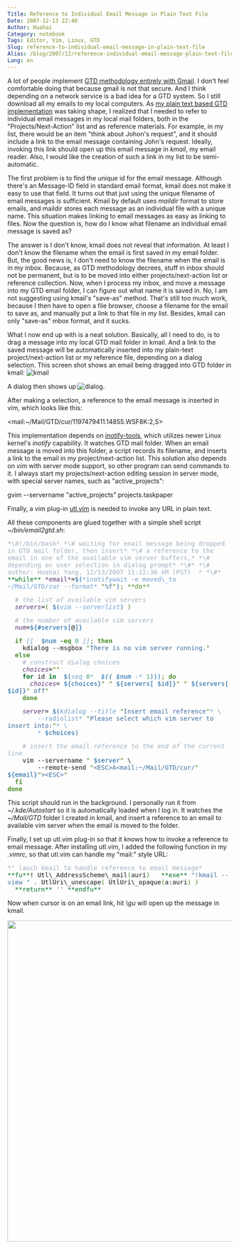 ```yaml
---
Title: Reference to Individual Email Message in Plain Text File
Date: 2007-12-13 22:40
Author: Huahai
Category: notebook
Tags: Editor, Vim, Linux, GTD
Slug: reference-to-individual-email-message-in-plain-text-file
Alias: /blog/2007/12/reference-individual-email-message-plain-text-file
Lang: en
---
```


A lot of people implement [GTD methodology entirely with Gmail](http://saw.themurdaughs.com/gtd-with-gmail-whitepaper). I don't feel comfortable doing that because gmail is not that secure. And I think depending on a network service is a bad idea for a GTD system. So I still download all my emails to my local computers. As [my plain text based GTD implementation](http://yyhh.org/blog/2007/12/simple-gtd-list-solution-desktop-web-and-possibly-mobile) was taking shape, I realized that I needed to refer to individual email messages in my local mail folders, both in the "Projects/Next-Action" list and as reference materials. For example, in my list, there would be an item "think about Johon's request", and it should include a link to the email message containing John's request. Ideally, invoking this link should open up this email message in *kmail*, my email reader. Also, I would like the creation of such a link in my list to be semi-automatic.

The first problem is to find the unique id for the email message. Although there's an Message-ID field in standard email format, kmail does not make it easy to use that field. It turns out that just using the unique filename of email messages is sufficient. Kmail by default uses *maildir* format to store emails, and maildir stores each message as an individual file with a unique name. This situation makes linking to email messages as easy as linking to files. Now the question is, how do I know what filename an individual email message is saved as?

The answer is I don't know, kmail does not reveal that information. At least I don't know the filename when the email is first saved in my email folder. But, the good news is, I don't need to know the filename when the email is in my inbox. Because, as GTD methodology decrees, stuff in inbox should not be permanent, but is to be moved into either projects/next-action list or reference collection. Now, when I process my inbox, and move a message into my GTD email folder, I can figure out what name it is saved in. No, I am not suggesting using kmail's "save-as" method. That's still too much work, because I then have to open a file browser, choose a filename for the email to save as, and manually put a link to that file in my list. Besides, kmail can only "save-as" mbox format, and it sucks.

What I now end up with is a neat solution. Basically, all I need to do, is to drag a message into my local GTD mail folder in kmail. And a link to the saved message will be automatically inserted into my plain-text project/next-action list or my reference file, depending on a dialog selection. This screen shot shows an email being dragged into GTD folder in kmail: ![kmail](http://i274.photobucket.com/albums/jj251/huahaiy/kmail-drag-gtd.png)

A dialog then shows up:![dialog](http://i274.photobucket.com/albums/jj251/huahaiy/kmail-drag-gtd-dialog.png).

After making a selection, a reference to the email message is inserted in vim, which looks like this:  

&lt;mail:~/Mail/GTD/cur/1197479411.14855.WSF8K:2,S&gt;

This implementation depends on [inotify-tools](http://inotify-tools.sourceforge.net/), which utilizes newer Linux kernel's *inotify* capability. It watches GTD mail folder. When an email message is moved into this folder, a script records its filename, and inserts a link to the email in my project/next-action list. This solution also depends on *vim* with server mode support, so other program can send commands to it. I always start my projects/next-action editing session in server mode, with special server names, such as "active\_projects":  

gvim --servername "active\_projects" projects.taskpaper

Finally, a vim plug-in [utl.vim](http://www.vim.org/scripts/script.php?script_id=293) is needed to invoke any URL in plain text.

All these components are glued together with a simple shell script *~/bin/email2gtd.sh*:  

<font face="monospace">  
<font color="#a0b0c0">*\#!/bin/bash*</font>  
<font color="#a0b0c0">*\# waiting for email message being dropped in GTD mail folder, then insert*</font>  
<font color="#a0b0c0">*\# a reference to the email in one of the available vim server buffers,*</font>  
<font color="#a0b0c0">*\# depending on user selection in dialog prompt*</font>  
<font color="#a0b0c0">*\#*</font>  
<font color="#a0b0c0">*\# author: Huahai Yang, 12/13/2007 11:22:36 AM (PST)  *</font>  
<font color="#a0b0c0">*\#*</font>  
<font color="#007020">**while**</font> <font color="#5b3674">*email*</font>=<font color="#1060a0">$(</font><font color="#70a0d0">*inotifywait -e moved\_to ~/Mail/GTD/cur --format* </font><font color="#408010">"</font><font color="#4070a0">%f</font><font color="#408010">"</font><font color="#1060a0">)</font><font color="#408010">;</font> <font color="#4c8f2f">**do**</font>

  <font color="#a0b0c0">*\# the list of available vim servers*</font>  
  <font color="#5b3674">*servers*</font>=<font color="#408010">(</font> <font color="#1060a0">$(</font><font color="#70a0d0">*vim --serverlist*</font><font color="#1060a0">)</font> <font color="#408010">)</font>

  <font color="#a0b0c0">*\# the number of available vim servers*</font>  
  <font color="#5b3674">*num*</font>=<font color="#1060a0">${\#</font><font color="#1060a0">servers</font><font color="#1060a0">\[</font>@<font color="#1060a0">\]</font><font color="#1060a0">}</font>

  <font color="#4c8f2f">**if**</font> <font color="#70a0d0">*\[\[*</font> <font color="#1060a0"> $num</font> <font color="#4c8f2f">**-eq**</font> <font color="#40a070">0</font> <font color="#70a0d0">*\]\]*</font><font color="#408010">;</font> <font color="#4c8f2f">**then**</font>  
    kdialog --msgbox <font color="#408010">"</font><font color="#4070a0">There is no vim server running.</font><font color="#408010">"</font>  
  <font color="#4c8f2f">**else**</font>  
    <font color="#a0b0c0">*\# construct dialog choices*</font>  
    <font color="#5b3674">*choices*</font>=<font color="#408010">""</font>  
    <font color="#007020">**for**</font> id <font color="#007020">**in**</font> <font color="#1060a0"> $(</font><font color="#70a0d0">*seq* </font><font color="#40a070">0</font><font color="#70a0d0">* *</font><font color="#1060a0"> $((</font><font color="#1060a0"> $num</font><font color="#70a0d0">* -* </font><font color="#40a070">1</font><font color="#1060a0">))</font><font color="#1060a0">)</font><font color="#408010">;</font> <font color="#4c8f2f">**do**</font>  
      <font color="#5b3674">*choices*</font>=<font color="#1060a0"> ${</font><font color="#1060a0">choices</font><font color="#1060a0">}</font><font color="#408010">"</font><font color="#4070a0"> </font><font color="#408010">"</font><font color="#1060a0"> ${</font><font color="#1060a0">servers</font><font color="#1060a0">\[</font><font color="#1060a0"> $id</font><font color="#1060a0">\]</font><font color="#1060a0">}</font><font color="#408010">"</font><font color="#4070a0"> </font><font color="#408010">"</font><font color="#1060a0"> ${</font><font color="#1060a0">servers</font><font color="#1060a0">\[</font><font color="#1060a0"> $id</font><font color="#1060a0">\]</font><font color="#1060a0">}</font><font color="#408010">"</font><font color="#4070a0"> off</font><font color="#408010">"</font>  
    <font color="#4c8f2f">**done**</font>

    <font color="#5b3674">*server*</font>=<font color="#1060a0"> $(</font><font color="#70a0d0">*kdialog --title* </font><font color="#408010">"</font><font color="#4070a0">Insert email reference</font><font color="#408010">"</font><font color="#70a0d0">* \\*</font>  
<font color="#70a0d0">*        --radiolist* </font><font color="#408010">"</font><font color="#4070a0">Please select which vim server to insert into:</font><font color="#408010">"</font><font color="#70a0d0">* \\*</font>  
<font color="#70a0d0">*        *</font><font color="#1060a0"> $choices</font><font color="#1060a0">)</font>

    <font color="#a0b0c0">*\# insert the email reference to the end of the current line*</font>  
    vim --servername <font color="#408010">"</font><font color="#1060a0"> $server</font><font color="#408010">"</font> \\  
        --remote-send <font color="#408010">"</font><font color="#4070a0">&lt;ESC&gt;A&lt;mail:~/Mail/GTD/cur/</font><font color="#408010">"</font><font color="#1060a0"> ${</font><font color="#1060a0">email</font><font color="#1060a0">}</font><font color="#408010">"</font><font color="#4070a0">&gt;&lt;ESC&gt;</font><font color="#408010">"</font>  
  <font color="#4c8f2f">**fi**</font>  
<font color="#4c8f2f">**done**</font>  

</font>

This script should run in the background. I personally run it from *~/.kde/Autostart* so it is automatically loaded when I log in. It watches the *~/Mail/GTD* folder I created in kmail, and insert a reference to an email to available vim server when the email is moved to the folder.

Finally, I set up utl.vim plug-in so that it knows how to invoke a reference to email message. After installing utl.vim, I added the following function in my *.vimrc*, so that utl.vim can handle my "mail:" style URL:

<font face="monospace">  
<font color="#a0b0c0">*" lauch kmail to handle reference to email message*</font>  
<font color="#007020">**fu**</font>! Utl\_AddressScheme\_mail<font color="#408010">(</font>auri<font color="#408010">)</font>  
  <font color="#007020">**exe**</font> <font color="#4070a0">"!kmail --view "</font> <font color="#408010">.</font> UtlUri\_unescape<font color="#408010">(</font> UtlUri\_opaque<font color="#408010">(</font>a:auri<font color="#408010">)</font> <font color="#408010">)</font>  
  <font color="#007020">**return**</font> <font color="#4070a0">''</font>  
<font color="#007020">**endfu**</font>  
</font>


Now when cursor is on an email link, hit *\\gu* will open up the message in kmail.

[<img src="http://i274.photobucket.com/albums/jj251/huahaiy/gtd-email-reference.png" width="720" />](http://i274.photobucket.com/albums/jj251/huahaiy/gtd-email-reference.png)
